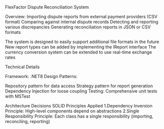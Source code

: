 FlexFactor Dispute Reconciliation System

Overview:
Importing dispute reports from external payment providers (CSV format)
Comparing against internal dispute records
Detecting and reporting various discrepancies
Generating reconciliation reports in JSON or CSV formats


The system is designed to easily support additional file formats in the future
New report types can be added by implementing the IReport interface
The currency conversion system can be extended to use real-time exchange rates

Technical Details

Framework: .NET8
Design Patterns:

Repository pattern for data access
Strategy pattern for report generation
Dependency Injection for loose coupling
Testing: Comprehensive unit tests with MSTest

Architecture Decisions
SOLID Principles Applied
1.Dependency Inversion Principle: High-level components depend on abstractions
2.Single Responsibility Principle: Each class has a single responsibility (importing, reconciling, reporting)

